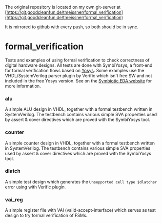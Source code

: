 The original repository is located on my own git-server at [https://git.goodcleanfun.de/tmeissner/formal_verification](https://git.goodcleanfun.de/tmeissner/formal_verification)

It is mirrored to github with every push, so both should be in sync.


# formal_verification

Tests and examples of using formal verification to check correctness of digital hardware designs. All tests are done with SymbiYosys, a front-end for formal verification flows based on [Yosys](https://github.com/YosysHQ). Some examples use the VHDL/SystemVerilog parser plugin by Verific which isn't free SW and not included in the free Yosys version. See on the [Symbiotic EDA website](https://www.symbioticeda.com) for more information.

### alu
A simple ALU design in VHDL, together with a formal testbench written in SystemVerilog. The testbench contains various simple SVA properties used by assert & cover directives which are proved with the SymbiYosys tool.


### counter
A simple counter design in VHDL, together with a formal testbench written in SystemVerilog. The testbench contains various simple SVA properties used by assert & cover directives which are proved with the SymbiYosys tool.

### dlatch
A simple test design which generates the `Unsupported cell type $dlatchsr` error using with Verific plugin.

### vai_reg
A simple register file with VAI (valid-accept-interface) which serves as test design to try formal verification of FSMs.